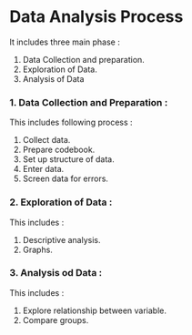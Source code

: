 # Data Analysis Process
It includes three main phase :
  1. Data Collection and preparation.
  2. Exploration of Data.
  3. Analysis of Data

### 1. Data Collection and Preparation :
This includes following process :
  1. Collect data.
  2. Prepare codebook.
  3. Set up structure of data.
  4. Enter data.
  5. Screen data for errors.

### 2. Exploration of Data :
This includes :
  1. Descriptive analysis.
  2. Graphs. 

### 3. Analysis od Data :
This includes :
  1. Explore relationship between variable.
  2. Compare groups.

